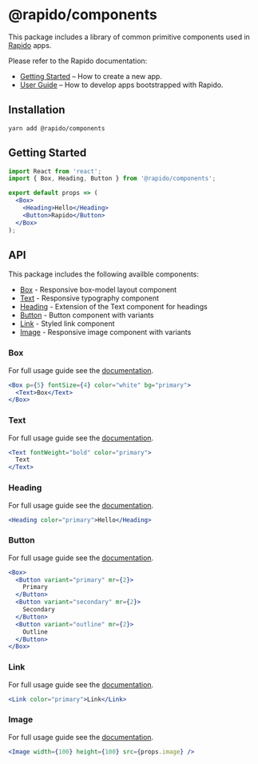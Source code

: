 # @rapido/components

This package includes a library of common primitive components used in [Rapido](https://github.com/rapidojs/rapido) apps.

Please refer to the Rapido documentation:

- [Getting Started](https://rapidojs.dev/docs/getting-started) – How to create a new app.
- [User Guide](https://rapidojs.dev/) – How to develop apps bootstrapped with Rapido.

## Installation

```
yarn add @rapido/components
```

## Getting Started

```jsx
import React from 'react';
import { Box, Heading, Button } from '@rapido/components';

export default props => (
  <Box>
    <Heading>Hello</Heading>
    <Button>Rapido</Button>
  </Box>
);
```

## API

This package includes the following availble components:

- [Box](#box) - Responsive box-model layout component
- [Text](#text) - Responsive typography component
- [Heading](#heading) - Extension of the Text component for headings
- [Button](#button) - Button component with variants
- [Link](#link) - Styled link component
- [Image](#image) - Responsive image component with variants

### Box

For full usage guide see the [documentation](https://rapidojs.dev/docs/components#box).

```jsx
<Box p={5} fontSize={4} color="white" bg="primary">
  <Text>Box</Text>
</Box>
```

### Text

For full usage guide see the [documentation](https://rapidojs.dev/docs/components#text).

```jsx
<Text fontWeight="bold" color="primary">
  Text
</Text>
```

### Heading

For full usage guide see the [documentation](https://rapidojs.dev/docs/components#heading).

```jsx
<Heading color="primary">Hello</Heading>
```

### Button

For full usage guide see the [documentation](https://rapidojs.dev/docs/components#button).

```jsx
<Box>
  <Button variant="primary" mr={2}>
    Primary
  </Button>
  <Button variant="secondary" mr={2}>
    Secondary
  </Button>
  <Button variant="outline" mr={2}>
    Outline
  </Button>
</Box>
```

### Link

For full usage guide see the [documentation](https://rapidojs.dev/docs/components#link).

```jsx
<Link color="primary">Link</Link>
```

### Image

For full usage guide see the [documentation](https://rapidojs.dev/docs/components#image).

```jsx
<Image width={100} height={100} src={props.image} />
```
